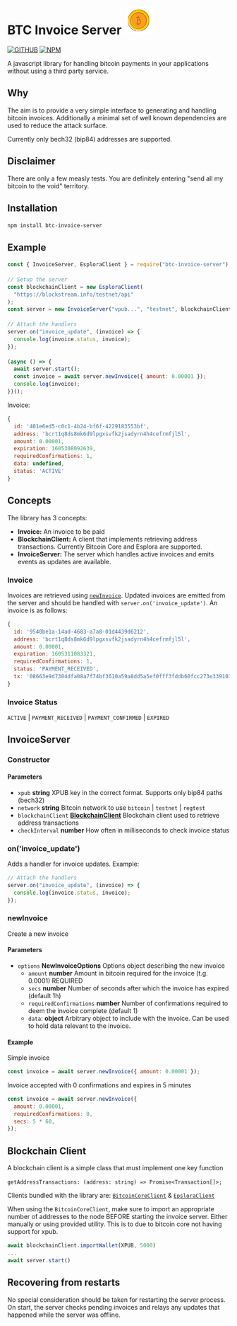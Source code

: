 # BTC Invoice Server <img src="https://raw.githubusercontent.com/monokh/btc-invoice-server/master/icon.png" />

[![GITHUB](https://github.com/monokh/btc-invoice-server/workflows/build-test/badge.svg)](https://github.com/monokh/btc-invoice-server/actions)
[![NPM](https://img.shields.io/npm/v/btc-invoice-server)](https://www.npmjs.com/package/btc-invoice-server)

A javascript library for handling bitcoin payments in your applications without using a third party service.

## Why

The aim is to provide a very simple interface to generating and handling bitcoin invoices. Additionally a minimal set of well known dependencies are used to reduce the attack surface.

Currently only bech32 (bip84) addresses are supported.

## Disclaimer

There are only a few measly tests. You are definitely entering "send all my bitcoin to the void" territory.

## Installation

`npm install btc-invoice-server`

## Example

```js
const { InvoiceServer, EsploraClient } = require("btc-invoice-server");

// Setup the server
const blockchainClient = new EsploraClient(
  "https://blockstream.info/testnet/api"
);
const server = new InvoiceServer("vpub...", "testnet", blockchainClient);

// Attach the handlers
server.on("invoice_update", (invoice) => {
  console.log(invoice.status, invoice);
});

(async () => {
  await server.start();
  const invoice = await server.newInvoice({ amount: 0.00001 });
  console.log(invoice);
})();
```

Invoice:

```js
{
  id: '401e6ed5-c0c1-4b24-bf6f-4229183553bf',
  address: 'bcrt1q8ds8mk6d9lpgxsvfk2jsadyrn4h4cefrmfjl5l',
  amount: 0.00001,
  expiration: 1605308092639,
  requiredConfirmations: 1,
  data: undefined,
  status: 'ACTIVE'
}
```

## Concepts

The library has 3 concepts:

- **Invoice:** An invoice to be paid
- **BlockchainClient:** A client that implements retrieving address transactions. Currently Bitcoin Core and Esplora are supported.
- **InvoiceServer:** The server which handles active invoices and emits events as updates are available.

### Invoice

Invoices are retrieved using [`newInvoice`](#newinvoice). Updated invoices are emitted from the server and should be handled with `server.on('invoice_update')`. An invoice is as follows:

```js
{
  id: '9540be1a-14ad-4683-a7a8-01d4439d6212',
  address: 'bcrt1q8ds8mk6d9lpgxsvfk2jsadyrn4h4cefrmfjl5l',
  amount: 0.00001,
  expiration: 1605311083321,
  requiredConfirmations: 1,
  status: 'PAYMENT_RECEIVED',
  tx: '08663e9d7304dfa08a7f74bf3610a59a8dd5a5ef0fff3fddb60fcc273e339101' // Included for received trnasactions only
}
```

### Invoice Status

`ACTIVE` | `PAYMENT_RECEIVED` | `PAYMENT_CONFIRMED` | `EXPIRED`

## InvoiceServer

### Constructor

#### Parameters

- `xpub` **string** XPUB key in the correct format. Supports only bip84 paths (bech32)
- `network` **string** Bitcoin network to use `bitcoin` | `testnet` | `regtest`
- `blockchainClient` [**BlockchainClient**](#blockchain-client) Blockchain client used to retrieve address transactions
- `checkInterval` **number** How often in milliseconds to check invoice status

### on('invoice_update')

Adds a handler for invoice updates. Example:

```js
// Attach the handlers
server.on("invoice_update", (invoice) => {
  console.log(invoice.status, invoice);
});
```

### newInvoice

Create a new invoice

#### Parameters

- `options` **NewInvoiceOptions** Options object describing the new invoice
  - `amount` **number** Amount in bitcoin required for the invoice (t.g. 0.0001) REQUIRED
  - `secs` **number** Number of seconds after which the invoice has expired (default 1h)
  - `requiredConfirmations` **number** Number of confirmations required to deem the invoice complete (default 1)
  - `data`: **object** Arbitrary object to include with the invoice. Can be used to hold data relevant to the invoice.

#### Example

Simple invoice

```js
const invoice = await server.newInvoice({ amount: 0.00001 });
```

Invoice accepted with 0 confirmations and expires in 5 minutes

```js
const invoice = await server.newInvoice({
  amount: 0.00001,
  requiredConfirmations: 0,
  secs: 5 * 60,
});
```

## Blockchain Client

A blockchain client is a simple class that must implement one key function

`getAddressTransactions: (address: string) => Promise<Transaction[]>;`

Clients bundled with the library are: [`BitcoinCoreClient`](src/blockchain/bitcoin-core.ts) & [`EpsloraClient`](src/blockchain/esplora.ts)

When using the `BitcoinCoreClient`, make sure to import an appropriate number of addresses to the node BEFORE starting the invoice server. Either manually or using provided utility. This is to due to bitcoin core not having support for xpub.

```js
await blockchainClient.importWallet(XPUB, 5000)
...
await server.start()
```

## Recovering from restarts

No special consideration should be taken for restarting the server process. On start, the server checks pending invoices and relays any updates that happened while the server was offline.
